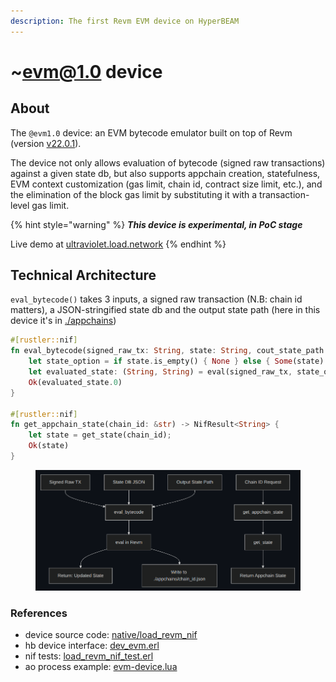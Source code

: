 ```yaml
---
description: The first Revm EVM device on HyperBEAM
---
```


# \~evm@1.0 device

## About

The `@evm1.0` device: an EVM bytecode emulator built on top of Revm (version [v22.0.1](https://github.com/bluealloy/revm/releases/tag/v69)).

The device not only allows evaluation of bytecode (signed raw transactions) against a given state db, but also supports appchain creation, statefulness, EVM context customization (gas limit, chain id, contract size limit, etc.), and the elimination of the block gas limit by substituting it with a transaction-level gas limit.

{% hint style="warning" %}
_**This device is experimental, in PoC stage**_&#x20;

Live demo at [ultraviolet.load.network](https://github.com/loadnetwork/load_hb/blob/main/native/load_revm_nif/ultraviolet.load.network)
{% endhint %}

## Technical Architecture

`eval_bytecode()` takes 3 inputs, a signed raw transaction (N.B: chain id matters), a JSON-stringified state db and the output state path (here in this device it's in [./appchains](https://github.com/loadnetwork/load_hb/blob/main/native/load_revm_nif/appchains))

```rust
#[rustler::nif]
fn eval_bytecode(signed_raw_tx: String, state: String, cout_state_path: String) -> NifResult<String> {
    let state_option = if state.is_empty() { None } else { Some(state) };
    let evaluated_state: (String, String) = eval(signed_raw_tx, state_option, cout_state_path)?;
    Ok(evaluated_state.0)
}

#[rustler::nif]
fn get_appchain_state(chain_id: &str) -> NifResult<String> {
	let state = get_state(chain_id);
    Ok(state)
}
```

<figure><img src="../.gitbook/assets/image (34).png" alt=""><figcaption></figcaption></figure>

### References

* device source code: [native/load\_revm\_nif](https://github.com/loadnetwork/load_hb/tree/main/native/load_revm_nif)
* hb device interface: [dev\_evm.erl](https://github.com/loadnetwork/load_hb/blob/main/src/dev_evm.erl)
* nif tests: [load\_revm\_nif\_test.erl](https://github.com/loadnetwork/load_hb/blob/main/src/load_revm_nif_test.erl)
* ao process example: [evm-device.lua](https://github.com/loadnetwork/load_hb/blob/main/test/evm-device.lua)
